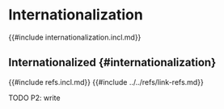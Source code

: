 # Internationalization

{{#include internationalization.incl.md}}

## Internationalized {#internationalization}

{{#include refs.incl.md}}
{{#include ../../refs/link-refs.md}}

<div class="hidden">
TODO P2: write
</div>
